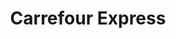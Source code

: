 ---
title: "Carrefour Express"
url: /grenoble/carrefour-express-avenue-des-martyrs/
shop: Lebensmittel
---